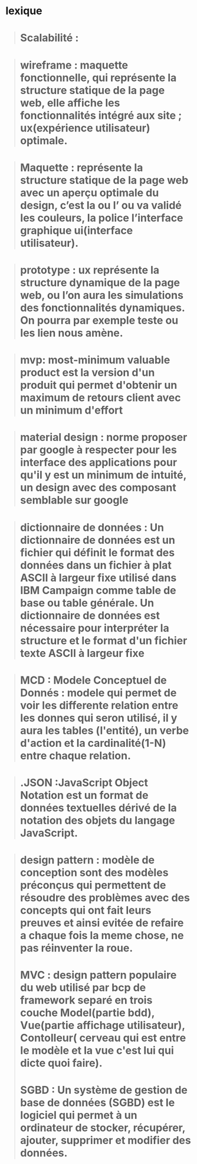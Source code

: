 # lexique


> # **Scalabilité** : 


> # **wireframe** : maquette fonctionnelle, qui représente la structure statique de la page web, elle affiche les fonctionnalités intégré aux site ; ux(expérience utilisateur) optimale.

> # **Maquette**  : représente la structure statique de la page web avec un aperçu optimale du design, c’est la ou l’ ou va validé les couleurs, la police l’interface graphique ui(interface utilisateur).  


> # **prototype** : ux  représente la structure dynamique de la page web, ou l’on aura les simulations des fonctionnalités dynamiques. On pourra par exemple teste ou les lien nous amène.


> # **mvp**: most-minimum valuable product est la version d'un produit qui permet d'obtenir un maximum de retours client avec un minimum d'effort

> # **material design** : norme proposer par google à respecter pour les interface des applications pour qu'il y est un minimum de intuité, un design avec des composant semblable sur google 

># **dictionnaire de données** : Un dictionnaire de données est un fichier qui définit le format des données dans un fichier à plat ASCII à largeur fixe utilisé dans IBM Campaign comme table de base ou table générale. Un dictionnaire de données est nécessaire pour interpréter la structure et le format d'un fichier texte ASCII à largeur fixe

> # **MCD** : Modele Conceptuel de Donnés : modele qui permet de voir les differente relation entre les donnes qui seron utilisé, il y aura les tables (l'entité), un verbe d'action et la cardinalité(1-N) entre chaque relation.

> # **.JSON** :JavaScript Object Notation est un format de données textuelles dérivé de la notation des objets du langage JavaScript.

> # **design pattern** : modèle de conception sont des modèles préconçus qui permettent de résoudre des problèmes avec des concepts qui ont fait leurs preuves et ainsi evitée de refaire a chaque fois la meme chose, ne pas réinventer la roue.
> 
> # **MVC** : design pattern populaire du web utilisé par bcp de framework  separé en trois couche Model(partie bdd), Vue(partie affichage utilisateur), Contolleur( cerveau qui est entre le modèle et la vue c'est lui qui dicte quoi faire).
> # **SGBD** : Un système de gestion de base de données (SGBD) est le logiciel qui permet à un ordinateur de stocker, récupérer, ajouter, supprimer et modifier des données.
